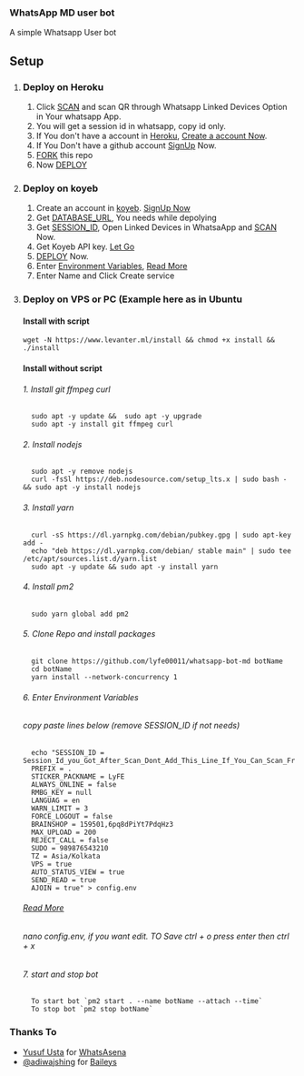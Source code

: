 ### WhatsApp MD user bot

A simple Whatsapp User bot

## Setup

1.  ### Deploy on Heroku
    1. Click [SCAN](https://levanter.onrender.com/md) and scan QR through Whatsapp Linked Devices Option in Your whatsapp App.
    2. You will get a session id in whatsapp, copy id only.
    3. If You don't have a account in [Heroku](https://signup.heroku.com/), [Create a account Now](https://signup.heroku.com/).
    4. If You Don't have a github account [SignUp](https://github.com/join) Now.
    5. [FORK](https://github.com/lyfe00011/whatsapp-bot-md/fork) this repo
    6. Now [DEPLOY](https://levanter.onrender.com/dmd)
2.  ### Deploy on koyeb
    1. Create an account in [koyeb](https://app.koyeb.com/auth/signup). [SignUp Now](https://app.koyeb.com/auth/signup)
    2. Get [DATABASE_URL](https://github.com/lyfe00011/whatsapp-bot-md/wiki/DATABASE_URL), You needs while depolying
    3. Get [SESSION_ID](https://levanter.onrender.com/md), Open Linked Devices in WhatsaApp and [SCAN](https://levanter.onrender.com/md) Now.
    4. Get Koyeb API key. [Let Go](https://app.koyeb.com/account/api)
    5. [DEPLOY](https://levanter.onrender.com/koyeb) Now.
    6. Enter [Environment Variables](https://github.com/lyfe00011/whatsapp-bot-md/wiki/Environment_Variables), [Read More](https://github.com/lyfe00011/whatsapp-bot-md/wiki/Environment_Variables)
    7. Enter Name and Click Create service
3.  ### Deploy on VPS or PC (Example here as in Ubuntu

    #### Install with script

    ```
    wget -N https://www.levanter.ml/install && chmod +x install && ./install
    ```

    #### Install without script

    ###### 1. Install git ffmpeg curl

          sudo apt -y update &&  sudo apt -y upgrade
          sudo apt -y install git ffmpeg curl

    ###### 2. Install nodejs

          sudo apt -y remove nodejs
          curl -fsSl https://deb.nodesource.com/setup_lts.x | sudo bash - && sudo apt -y install nodejs

    ###### 3. Install yarn

          curl -sS https://dl.yarnpkg.com/debian/pubkey.gpg | sudo apt-key add -
          echo "deb https://dl.yarnpkg.com/debian/ stable main" | sudo tee /etc/apt/sources.list.d/yarn.list
          sudo apt -y update && sudo apt -y install yarn

    ###### 4. Install pm2

          sudo yarn global add pm2

    ###### 5. Clone Repo and install packages

          git clone https://github.com/lyfe00011/whatsapp-bot-md botName
          cd botName
          yarn install --network-concurrency 1

    ###### 6. Enter Environment Variables

    ###### copy paste lines below (remove SESSION_ID if not needs)

          echo "SESSION_ID = Session_Id_you_Got_After_Scan_Dont_Add_This_Line_If_You_Can_Scan_From_Terminal_Itself
          PREFIX = .
          STICKER_PACKNAME = LyFE
          ALWAYS_ONLINE = false
          RMBG_KEY = null
          LANGUAG = en
          WARN_LIMIT = 3
          FORCE_LOGOUT = false
          BRAINSHOP = 159501,6pq8dPiYt7PdqHz3
          MAX_UPLOAD = 200
          REJECT_CALL = false
          SUDO = 989876543210
          TZ = Asia/Kolkata
          VPS = true
          AUTO_STATUS_VIEW = true
          SEND_READ = true
          AJOIN = true" > config.env

    ###### [Read More](https://github.com/lyfe00011/whatsapp-bot-md/wiki/Environment_Variables)

    ###### nano config.env, if you want edit. TO Save ctrl + o press enter then ctrl + x

    ###### 7. start and stop bot

          To start bot `pm2 start . --name botName --attach --time`
          To stop bot `pm2 stop botName`

### Thanks To

- [Yusuf Usta](https://github.com/Quiec) for [WhatsAsena](https://github.com/yusufusta/WhatsAsena)
- [@adiwajshing](https://github.com/adiwajshing) for [Baileys](https://github.com/adiwajshing/Baileys)
